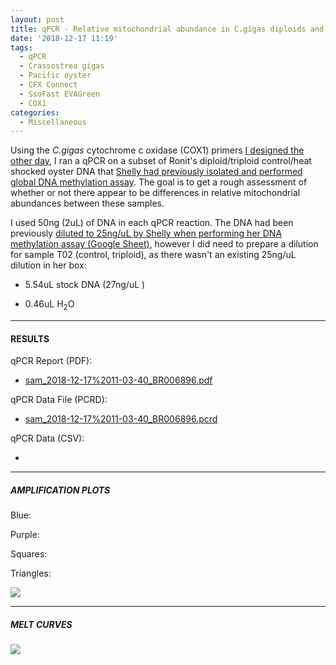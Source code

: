 ```yaml
---
layout: post
title: qPCR - Relative mitochondrial abundance in C.gigas diploids and triploids subjected to acute heat stress via COX1
date: '2018-12-17 11:19'
tags:
  - qPCR
  - Crassostrea gigas
  - Pacific oyster
  - CFX Connect
  - SsoFast EVAGreen
  - COX1
categories:
  - Miscellaneous
---
```

Using the _C.gigas_ cytochrome c oxidase (COX1) primers [I designed the other day](https://robertslab.github.io/sams-notebook/2018/12/11/Primer-Design-Gigas-COX1-using-Primer3.html), I ran a qPCR on a subset of Ronit's diploid/triploid control/heat shocked oyster DNA that [Shelly had previously isolated and performed global DNA methylation assay](https://shellytrigg.github.io/12th-post/). The goal is to get a rough assessment of whether or not there appear to be differences in relative mitochondrial abundances between these samples.

I used 50ng (2uL) of DNA in each qPCR reaction. The DNA had been previously [diluted to 25ng/uL by Shelly when performing her DNA methylation assay (Google Sheet)](https://docs.google.com/spreadsheets/d/1t_Z4entkvU5W_z_m6xlGimbOnNGMB_O9avqDgDWt6Xs/edit#gid=0), however I did need to prepare a dilution for sample T02 (control, triploid), as there wasn't an existing 25ng/uL dilution in her box:

- 5.54uL stock DNA (27ng/uL )

- 0.46uL H<sub>2</sub>O


---

#### RESULTS

qPCR Report (PDF):

- [sam_2018-12-17%2011-03-40_BR006896.pdf](http://owl.fish.washington.edu/Athaliana/qPCR_data/qPCR_reports/sam_2018-12-17%2011-03-40_BR006896.pdf)

qPCR Data File (PCRD):

- [sam_2018-12-17%2011-03-40_BR006896.pcrd](http://owl.fish.washington.edu/scaphapoda/qPCR_data/cfx_connect_data/sam_2018-12-17%2011-03-40_BR006896.pcrd)

qPCR Data (CSV):

- []()

---

##### AMPLIFICATION PLOTS

Blue:

Purple:

Squares:

Triangles:

![](http://owl.fish.washington.edu/Athaliana/qPCR_data/sam_2018-12-17_11-03-40_amp_plots.png)

---

##### MELT CURVES

![](http://owl.fish.washington.edu/Athaliana/qPCR_data/sam_2018-12-17_11-03-40_melt_plots.png)
